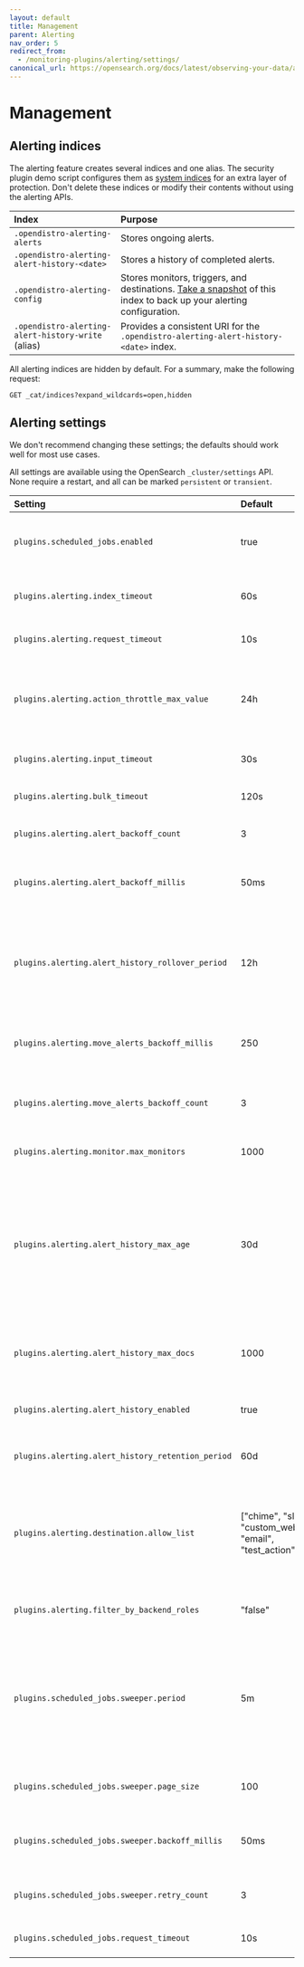 ```yaml
---
layout: default
title: Management
parent: Alerting
nav_order: 5
redirect_from:
  - /monitoring-plugins/alerting/settings/
canonical_url: https://opensearch.org/docs/latest/observing-your-data/alerting/settings/
---
```


# Management


## Alerting indices

The alerting feature creates several indices and one alias. The security plugin demo script configures them as [system indices]({{site.url}}{{site.baseurl}}/security/configuration/system-indexes/) for an extra layer of protection. Don't delete these indices or modify their contents without using the alerting APIs.

Index | Purpose
:--- | :---
`.opendistro-alerting-alerts` | Stores ongoing alerts.
`.opendistro-alerting-alert-history-<date>` | Stores a history of completed alerts.
`.opendistro-alerting-config` | Stores monitors, triggers, and destinations. [Take a snapshot]({{site.url}}{{site.baseurl}}/opensearch/snapshots/snapshot-restore) of this index to back up your alerting configuration.
`.opendistro-alerting-alert-history-write` (alias) | Provides a consistent URI for the `.opendistro-alerting-alert-history-<date>` index.

All alerting indices are hidden by default. For a summary, make the following request:

```
GET _cat/indices?expand_wildcards=open,hidden
```


## Alerting settings

We don't recommend changing these settings; the defaults should work well for most use cases.

All settings are available using the OpenSearch `_cluster/settings` API. None require a restart, and all can be marked `persistent` or `transient`.

Setting | Default | Description
:--- | :--- | :---
`plugins.scheduled_jobs.enabled` | true | Whether the alerting plugin is enabled or not. If disabled, all monitors immediately stop running.
`plugins.alerting.index_timeout` | 60s | The timeout for creating monitors and destinations using the REST APIs.
`plugins.alerting.request_timeout` | 10s | The timeout for miscellaneous requests from the plugin.
`plugins.alerting.action_throttle_max_value` | 24h | The maximum amount of time you can set for action throttling. By default, this value displays as 1440 minutes in OpenSearch Dashboards.
`plugins.alerting.input_timeout` | 30s | How long the monitor can take to issue the search request.
`plugins.alerting.bulk_timeout` | 120s | How long the monitor can write alerts to the alert index.
`plugins.alerting.alert_backoff_count` | 3 | The number of retries for writing alerts before the operation fails.
`plugins.alerting.alert_backoff_millis` | 50ms | The amount of time to wait between retries---increases exponentially after each failed retry.
`plugins.alerting.alert_history_rollover_period` | 12h | How frequently to check whether the `.opendistro-alerting-alert-history-write` alias should roll over to a new history index and whether the Alerting plugin should delete any history indices.
`plugins.alerting.move_alerts_backoff_millis` | 250 | The amount of time to wait between retries---increases exponentially after each failed retry.
`plugins.alerting.move_alerts_backoff_count` | 3 | The number of retries for moving alerts to a deleted state after their monitor or trigger has been deleted.
`plugins.alerting.monitor.max_monitors` | 1000 | The maximum number of monitors users can create.
`plugins.alerting.alert_history_max_age` | 30d | The oldest document to store in the `.opendistro-alert-history-<date>` index before creating a new index. If the number of alerts in this time period does not exceed `alert_history_max_docs`, alerting creates one history index per period (e.g. one index every 30 days).
`plugins.alerting.alert_history_max_docs` | 1000 | The maximum number of alerts to store in the `.opendistro-alert-history-<date>` index before creating a new index.
`plugins.alerting.alert_history_enabled` | true | Whether to create `.opendistro-alerting-alert-history-<date>` indices.
`plugins.alerting.alert_history_retention_period` | 60d | The amount of time to keep history indices before automatically deleting them.
`plugins.alerting.destination.allow_list` | ["chime", "slack", "custom_webhook", "email", "test_action"] | The list of allowed destinations. If you don't want to allow users to a certain type of destination, you can remove it from this list, but we recommend leaving this setting as-is.
`plugins.alerting.filter_by_backend_roles` | "false" | Restricts access to monitors by backend role. See [Alerting security]({{site.url}}{{site.baseurl}}/monitoring-plugins/alerting/security/).
`plugins.scheduled_jobs.sweeper.period` | 5m | The alerting feature uses its "job sweeper" component to periodically check for new or updated jobs. This setting is the rate at which the sweeper checks to see if any jobs (monitors) have changed and need to be rescheduled.
`plugins.scheduled_jobs.sweeper.page_size` | 100 | The page size for the sweeper. You shouldn't need to change this value.
`plugins.scheduled_jobs.sweeper.backoff_millis` | 50ms | The amount of time the sweeper waits between retries---increases exponentially after each failed retry.
`plugins.scheduled_jobs.sweeper.retry_count` | 3 | The total number of times the sweeper should retry before throwing an error.
`plugins.scheduled_jobs.request_timeout` | 10s | The timeout for the request that sweeps shards for jobs.
